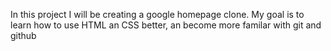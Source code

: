 In this project I will be creating a google homepage clone. My goal is to learn how to use HTML an CSS better, an become more familar with git and github

